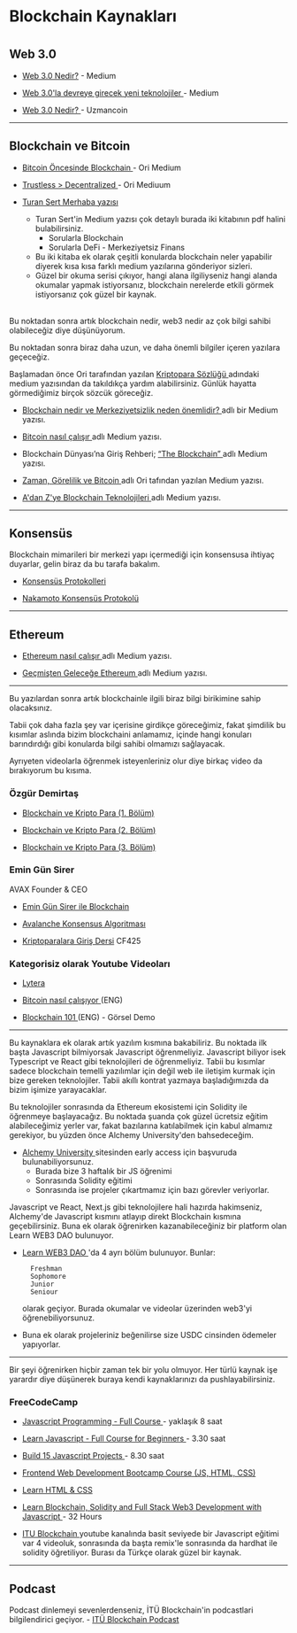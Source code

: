 <h1> Blockchain Kaynakları <h1>

<h2> Web 3.0 </h2>

- <a href="https://medium.com/@blockchaintechclub/web-3-0-nedir-1b2bc6cc36b3?source=user_profile---------3----------------------------">Web 3.0 Nedir?</a> - Medium

- <a href = "https://medium.com/@blockchaintechclub/web-3-0la-devreye-girecek-yeni-teknolojiler-nelerdir-f2792dbe9f3b?source=user_profile---------2----------------------------">Web 3.0'la devreye girecek yeni teknolojiler </a> - Medium

- <a href="https://uzmancoin.com/web-3-0-nedir?gclid=CjwKCAiAqaWdBhAvEiwAGAQltnm0fZLPtgtU_JfRR1OYZ3ec8CdCUB1Ed3c5VXxz5mZiy-8YyVuybRoCKh0QAvD_BwE"> Web 3.0 Nedir? </a> - Uzmancoin

---

<h2> Blockchain ve Bitcoin</h2>

- <a href="https://orientusprime.medium.com/bitcoinin-%C3%B6tesinde-blockchain-d219282f0545"> Bitcoin Öncesinde Blockchain </a> - Ori Medium

- <a href="https://orientusprime.medium.com/trustless-decentralized-2ddef1a4b67b"> Trustless > Decentralized </a> - Ori Mediuum

- <a href="https://medium.com/turansert/merhaba-65a76743ab1"> Turan Sert Merhaba yazısı </a>
  - Turan Sert'in Medium yazısı çok detaylı burada iki kitabının pdf halini bulabilirsiniz.
    - Sorularla Blockchain
    - Sorularla DeFi - Merkeziyetsiz Finans
  - Bu iki kitaba ek olarak çeşitli konularda blockchain neler yapabilir diyerek kısa kısa farklı medium yazılarına gönderiyor sizleri.
  - Güzel bir okuma serisi çıkıyor, hangi alana ilgiliyseniz hangi alanda okumalar yapmak istiyorsanız, blockchain nerelerde etkili görmek istiyorsanız çok güzel bir kaynak.

<br>
Bu noktadan sonra artık blockchain nedir, web3 nedir az çok bilgi sahibi olabileceğiz diye düşünüyorum.

Bu noktadan sonra biraz daha uzun, ve daha önemli bilgiler içeren yazılara geçeceğiz.

Başlamadan önce Ori tarafından yazılan <a href="https://orientusprime.medium.com/kriptopara-s%C3%B6zl%C3%BC%C4%9F%C3%BC-b8ac6c3c9303"> Kriptopara Sözlüğü </a> adındaki medium yazısından da takıldıkça yardım alabilirsiniz. Günlük hayatta görmediğimiz birçok sözcük göreceğiz.

- <a href="https://medium.com/@muratcanbastug/blockchain-nedir-ve-merkeziyetsizlik-neden-%C3%B6nemlidir-59eb7b3c8c33"> Blockchain nedir ve Merkeziyetsizlik neden önemlidir? </a> adlı bir Medium yazısı.

- <a href="https://medium.com/@muratcanbastug/bitcoin-nas%C4%B1l-%C3%A7al%C4%B1%C5%9F%C4%B1r-44fa33ad6801"> Bitcoin nasıl çalışır </a> adlı Medium yazısı.

- Blockchain Dünyası’na Giriş Rehberi;
  <a href="https://medium.com/@CHARANKO/blockchain-d%C3%BCnyas%C4%B1na-giri%C5%9F-rehberi-the-blockchain-397a0df2d4db"> “The Blockchain” </a> adlı Medium yazısı.

- <a href="https://orientusprime.medium.com/zaman-g%C3%B6relilik-ve-bitcoin-9c35abb133a2"> Zaman, Görelilik ve Bitcoin </a> adlı Ori tafından yazılan Medium yazısı.

- <a href="https://orientusprime.medium.com/adan-z-ye-blockchain-teknolojileri-d4041c632df0"> A'dan Z'ye Blockchain Teknolojileri </a> adlı Medium yazısı.

---

<h2>Konsensüs</h2>

Blockchain mimarileri bir merkezi yapı içermediği için konsensusa ihtiyaç duyarlar, gelin biraz da bu tarafa bakalım.

- <a href="https://medium.com/@hknylcnsy/konsens%C3%BCs-protokolleri-ae1f7269648"> Konsensüs Protokolleri </a>

- <a href="https://medium.com/@hknylcnsy/nakamoto-konsens%C3%BCs-protokol%C3%BC-2577036a1681"> Nakamoto Konsensüs Protokolü </a>

---

<h2> Ethereum </h2>

- <a href="https://medium.com/@muratcanbastug/ethereum-nas%C4%B1l-%C3%A7al%C4%B1%C5%9F%C4%B1r-a5751bd2305e"> Ethereum nasıl çalışır </a> adlı Medium yazısı.

- <a href="https://orientusprime.medium.com/ge%C3%A7mi%C5%9Ften-gelece%C4%9Fe-ethereum-77c708959641">Geçmişten Geleceğe Ethereum </a> adlı Medium yazısı.

---

Bu yazılardan sonra artık blockchainle ilgili biraz bilgi birikimine sahip olacaksınız.

Tabii çok daha fazla şey var içerisine girdikçe göreceğimiz, fakat şimdilik bu kısımlar aslında bizim blockchaini anlamamız, içinde hangi konuları barındırdığı gibi konularda bilgi sahibi olmamızı sağlayacak.

Ayrıyeten videolarla öğrenmek isteyenleriniz olur diye birkaç video da bırakıyorum bu kısıma.

<h3> Özgür Demirtaş </h3>

- <a href="https://www.youtube.com/watch?v=6WtvWzroZt4&ab_channel=Prof.Dr.%C3%96zg%C3%BCrDemirta%C5%9F">Blockchain ve Kripto Para (1. Bölüm) </a>

- <a href="https://www.youtube.com/watch?v=do60sNXiygA&ab_channel=Prof.Dr.%C3%96zg%C3%BCrDemirta%C5%9F"> Blockchain ve Kripto Para (2. Bölüm) </a>

- <a href="https://www.youtube.com/watch?v=0K0kzTDZSwM&ab_channel=Prof.Dr.%C3%96zg%C3%BCrDemirta%C5%9F"> Blockchain ve Kripto Para (3. Bölüm) </a>

<h3> Emin Gün Sirer </h3>

AVAX Founder & CEO

- <a href="https://www.youtube.com/watch?v=z9cer2PP6jM&ab_channel=Kesi%C5%9FenYollar"> Emin Gün Sirer ile Blockchain </a>

- <a href="https://www.youtube.com/watch?v=k_GwrfLJykA&ab_channel=AltKoin"> Avalanche Konsensus Algoritması

- <a href="https://www.youtube.com/watch?v=ZBLNMNUuoUM&ab_channel=ismailhakkipolat"> Kriptoparalara Giriş Dersi</a> CF425

<h3> Kategorisiz olarak Youtube Videoları </h3>

- <a href="https://www.youtube.com/@Lytera/featured"> Lytera </a>

- <a href="https://www.youtube.com/watch?v=bBC-nXj3Ng4&t=185s&ab_channel=3Blue1Brown"> Bitcoin nasıl çalışıyor </a> (ENG)

- <a href="https://www.youtube.com/watch?v=_160oMzblY8&t=2s&ab_channel=AndersBrownworth"> Blockchain 101 </a> (ENG) - Görsel Demo

---

Bu kaynaklara ek olarak artık yazılım kısmına bakabiliriz. Bu noktada ilk başta Javascript bilmiyorsak Javascript öğrenmeliyiz. Javascript biliyor isek Typescript ve React gibi teknolojileri de öğrenmeliyiz. Tabii bu kısımlar sadece blockchain temelli yazılımlar için değil web ile iletişim kurmak için bize gereken teknolojiler. Tabii akıllı kontrat yazmaya başladığımızda da bizim işimize yarayacaklar.

Bu teknolojiler sonrasında da Ethereum ekosistemi için Solidity ile öğrenmeye başlayacağız. Bu noktada şuanda çok güzel ücretsiz eğitim alabileceğimiz yerler var, fakat bazılarına katılabilmek için kabul almamız gerekiyor, bu yüzden önce Alchemy University'den bahsedeceğim.

- <a href="https://university.alchemy.com/"> Alchemy University </a> sitesinden early access için başvuruda bulunabiliyorsunuz.
  - Burada bize 3 haftalık bir JS öğrenimi
  - Sonrasında Solidity eğitimi
  - Sonrasında ise projeler çıkartmamız için bazı görevler veriyorlar.

Javascript ve React, Next.js gibi teknolojilere hali hazırda hakimseniz, Alchemy'de Javascript kısmını atlayıp direkt Blockchain kısmına geçebilirsiniz. Buna ek olarak öğrenirken kazanabileceğiniz bir platform olan Learn WEB3 DAO bulunuyor.

- <a href="https://learnweb3.io/"> Learn WEB3 DAO </a> 'da 4 ayrı bölüm bulunuyor. Bunlar:

        Freshman
        Sophomore
        Junior
        Seniour

  olarak geçiyor. Burada okumalar ve videolar üzerinden web3'yi öğrenebiliyorsunuz.

- Buna ek olarak projeleriniz beğenilirse size USDC cinsinden ödemeler yapıyorlar.

---

Bir şeyi öğrenirken hiçbir zaman tek bir yolu olmuyor. Her türlü kaynak işe yarardır diye düşünerek buraya kendi kaynaklarınızı da pushlayabilirsiniz.

<h3> FreeCodeCamp </h3>

- <a href="https://www.youtube.com/watch?v=jS4aFq5-91M&t=1553s&ab_channel=freeCodeCamp.org"> Javascript Programming - Full Course </a> - yaklaşık 8 saat

- <a href="https://www.youtube.com/watch?v=PkZNo7MFNFg&ab_channel=freeCodeCamp.org"> Learn Javascript - Full Course for Beginners </a> - 3.30 saat

- <a href="https://www.youtube.com/watch?v=3PHXvlpOkf4&ab_channel=freeCodeCamp.org"> Build 15 Javascript Projects </a> - 8.30 saat

- <a href="https://www.youtube.com/watch?v=zJSY8tbf_ys&ab_channel=freeCodeCamp.org"> Frontend Web Development Bootcamp Course (JS, HTML, CSS) </a>

- <a href="https://www.youtube.com/watch?v=a_iQb1lnAEQ&ab_channel=freeCodeCamp.org"> Learn HTML & CSS </a>

- <a href="https://www.youtube.com/watch?v=gyMwXuJrbJQ&t=1s&ab_channel=freeCodeCamp.org"> Learn Blockchain, Solidity and Full Stack Web3 Development with Javascript </a> - 32 Hours

- <a href="https://www.youtube.com/@ITUBlockchain/videos"> ITU Blockchain </a> youtube kanalında basit seviyede bir Javascript eğitimi var 4 videoluk, sonrasında da başta remix'le sonrasında da hardhat ile solidity öğretiliyor. Burası da Türkçe olarak güzel bir kaynak.

---

<h2> Podcast </h2>

Podcast dinlemeyi sevenlerdenseniz, İTÜ Blockchain'in podcastlari bilgilendirici geçiyor. - <a href="https://open.spotify.com/show/0RJRQF4VTxoPA8W2d0sYeU?si=21cf33afcec2405b"> ITÜ Blockchain Podcast </a>
